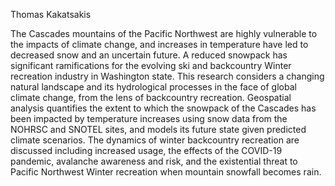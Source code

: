 Thomas Kakatsakis

The Cascades mountains of the Pacific Northwest are highly vulnerable to the impacts of climate change, and increases in temperature have led to decreased snow and an uncertain future. A reduced snowpack has significant ramifications for the evolving ski and backcountry Winter recreation industry in Washington state. This research considers a changing natural landscape and its hydrological processes in the face of global climate change, from the lens of backcountry recreation. Geospatial analysis quantifies the extent to which the snowpack of the Cascades has been impacted by temperature increases using snow data from the NOHRSC and SNOTEL sites, and models its future state given predicted climate scenarios. The dynamics of winter backcountry recreation are discussed including increased usage, the effects of the COVID-19 pandemic, avalanche awareness and risk, and the existential threat to Pacific Northwest Winter recreation when mountain snowfall becomes rain.
